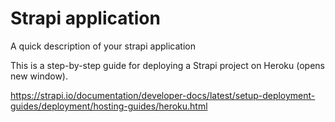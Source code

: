 # Strapi application

A quick description of your strapi application

This is a step-by-step guide for deploying a Strapi project on Heroku (opens new window). 

https://strapi.io/documentation/developer-docs/latest/setup-deployment-guides/deployment/hosting-guides/heroku.html